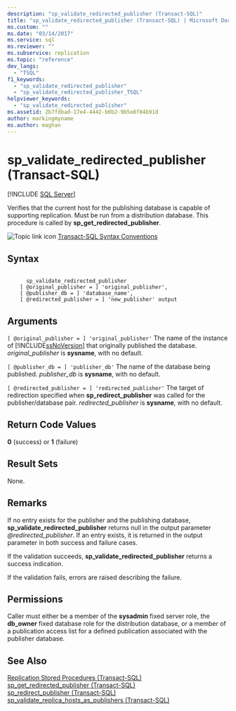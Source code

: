 ```yaml
---
description: "sp_validate_redirected_publisher (Transact-SQL)"
title: "sp_validate_redirected_publisher (Transact-SQL) | Microsoft Docs"
ms.custom: ""
ms.date: "03/14/2017"
ms.service: sql
ms.reviewer: ""
ms.subservice: replication
ms.topic: "reference"
dev_langs: 
  - "TSQL"
f1_keywords: 
  - "sp_validate_redirected_publisher"
  - "sp_validate_redirected_publisher_TSQL"
helpviewer_keywords: 
  - "sp_validate_redirected_publisher"
ms.assetid: 2b7fdbad-17e4-4442-b0b2-9b5e8f84b91d
author: markingmyname
ms.author: maghan
---
```

# sp_validate_redirected_publisher (Transact-SQL)
[!INCLUDE [SQL Server](../../includes/applies-to-version/sqlserver.md)]

  Verifies that the current host for the publishing database is capable of supporting replication. Must be run from a distribution database. This procedure is called by **sp_get_redirected_publisher**.  
  
 ![Topic link icon](../../database-engine/configure-windows/media/topic-link.gif "Topic link icon") [Transact-SQL Syntax Conventions](../../t-sql/language-elements/transact-sql-syntax-conventions-transact-sql.md)  
  
## Syntax  
  
```  
  
      sp_validate_redirected_publisher   
    [ @original_publisher = ] 'original_publisher',  
    [ @publisher_db = ] 'database_name',   
    [ @redirected_publisher = ] 'new_publisher' output  
```  
  
## Arguments  
`[ @original_publisher = ] 'original_publisher'`
 The name of the instance of [!INCLUDE[ssNoVersion](../../includes/ssnoversion-md.md)] that originally published the database. *original_publisher* is **sysname**, with no default.  
  
`[ @publisher_db = ] 'publisher_db'`
 The name of the database being published. *publisher_db* is **sysname**, with no default.  
  
`[ @redirected_publisher = ] 'redirected_publisher'`
 The target of redirection specified when **sp_redirect_publisher** was called for the publisher/database pair. *redirected_publisher* is **sysname**, with no default.  
  
## Return Code Values  
 **0** (success) or **1** (failure)  
  
## Result Sets  
 None.  
  
## Remarks  
 If no entry exists for the publisher and the publishing database, **sp_validate_redirected_publisher** returns null in the output parameter *\@redirected_publisher*. If an entry exists, it is returned in the output parameter in both success and failure cases.  
  
 If the validation succeeds, **sp_validate_redirected_publisher** returns a success indication.  
  
 If the validation fails, errors are raised describing the failure.  
  
## Permissions  
 Caller must either be a member of the **sysadmin** fixed server role, the **db_owner** fixed database role for the distribution database, or a member of a publication access list for a defined publication associated with the publisher database.  
  
## See Also  
 [Replication Stored Procedures &#40;Transact-SQL&#41;](../../relational-databases/system-stored-procedures/replication-stored-procedures-transact-sql.md)   
 [sp_get_redirected_publisher &#40;Transact-SQL&#41;](../../relational-databases/system-stored-procedures/sp-get-redirected-publisher-transact-sql.md)   
 [sp_redirect_publisher &#40;Transact-SQL&#41;](../../relational-databases/system-stored-procedures/sp-redirect-publisher-transact-sql.md)   
 [sp_validate_replica_hosts_as_publishers &#40;Transact-SQL&#41;](../../relational-databases/system-stored-procedures/sp-validate-replica-hosts-as-publishers-transact-sql.md)  
  
  

